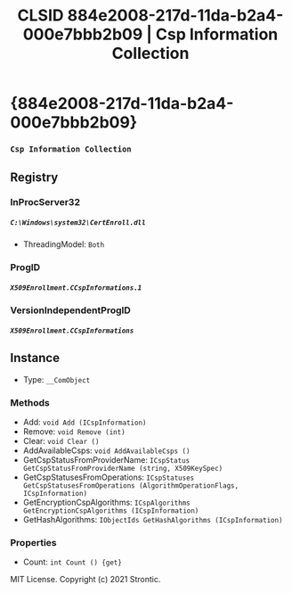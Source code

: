 ﻿---
title: "CLSID 884e2008-217d-11da-b2a4-000e7bbb2b09 | Csp Information Collection"
excerpt: What is COM-Object CLSID 884e2008-217d-11da-b2a4-000e7bbb2b09?
---

# {884e2008-217d-11da-b2a4-000e7bbb2b09}

### `Csp Information Collection`

## Registry


### InProcServer32

##### `C:\Windows\system32\CertEnroll.dll`
* ThreadingModel: `Both`

### ProgID

##### `X509Enrollment.CCspInformations.1`

### VersionIndependentProgID

##### `X509Enrollment.CCspInformations`

## Instance

* Type: `__ComObject`

### Methods

* Add: `void Add (ICspInformation)`
* Remove: `void Remove (int)`
* Clear: `void Clear ()`
* AddAvailableCsps: `void AddAvailableCsps ()`
* GetCspStatusFromProviderName: `ICspStatus GetCspStatusFromProviderName (string, X509KeySpec)`
* GetCspStatusesFromOperations: `ICspStatuses GetCspStatusesFromOperations (AlgorithmOperationFlags, ICspInformation)`
* GetEncryptionCspAlgorithms: `ICspAlgorithms GetEncryptionCspAlgorithms (ICspInformation)`
* GetHashAlgorithms: `IObjectIds GetHashAlgorithms (ICspInformation)`

### Properties

* Count: `int Count () {get} `

MIT License. Copyright (c) 2021 Strontic.


